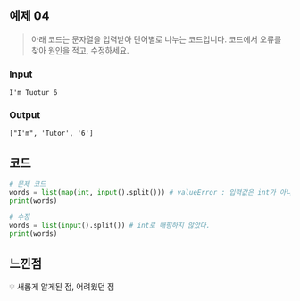 ## 예제 04

> 아래 코드는 문자열을 입력받아 단어별로 나누는 코드입니다.
> 코드에서 오류를 찾아 원인을 적고, 수정하세요.

### Input

```
I'm Tuotur 6
```

### Output

```
["I'm", 'Tutor', '6']
```

## 코드

```python
# 문제 코드
words = list(map(int, input().split())) # valueError : 입력값은 int가 아니라 str이다.
print(words)

# 수정
words = list(input().split()) # int로 매핑하지 않았다.
print(words)
```

## 느낀점

<aside>
💡 새롭게 알게된 점, 어려웠던 점


</aside>